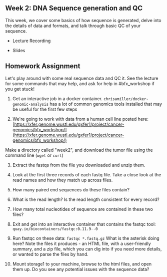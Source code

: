 ## Week 2: DNA Sequence generation and QC

This week, we cover some basics of how sequence is generated, delve into the details of data and formats, and talk through basic QC of your sequence.

- Lecture Recording

- Slides


## Homework Assignment

Let's play around with some real sequence data and QC it.  See the lecture for some commands that may help, and ask for help in #bfx_workshop if you get stuck!

1) Get an interactive job in a docker container.  `chrisamiller/docker-genomic-analysis` has a lot of common genomics tools installed that may be useful for the first few steps

2) We're going to work with data from a human cell line posted here: 
[https://xfer.genome.wustl.edu/gxfer1/project/cancer-genomics/bfx_workshop/](https://xfer.genome.wustl.edu/gxfer1/project/cancer-genomics/bfx_workshop/)

Make a directory called "week2", and download the tumor file using the command line (`wget` or `curl`)

3) Extract the fastqs from the file you downloaded and unzip them.

4) Look at the first three records of each fastq file. Take a close look at the read names and how they match up across files.

5) How many paired end sequences do these files contain? 

6) What is the read length? Is the read length consistent for every record?

7) How many total nucleotides of sequence are contained in these two files?

8) Exit and get into an interactive container that contains the fastqc tool: `quay.io/biocontainers/fastqc:0.11.9--0`

9) Run fastqc on these data:  `fastqc *.fastq.gz`  What is the asterisk doing here?  Note the files it produces - an HTML file, with a user-friendly summary, and a zip file, which you can dig into if you need more details, or wanted to parse the files by hand.

10) Mount storage1 to your machine, browse to the html files, and open them up.  Do you see any potential issues with the sequence data?
